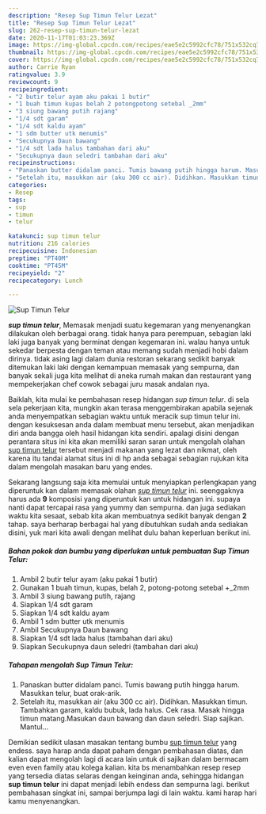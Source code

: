 ```yaml
---
description: "Resep Sup Timun Telur Lezat"
title: "Resep Sup Timun Telur Lezat"
slug: 262-resep-sup-timun-telur-lezat
date: 2020-11-17T01:03:23.369Z
image: https://img-global.cpcdn.com/recipes/eae5e2c5992cfc78/751x532cq70/sup-timun-telur-foto-resep-utama.jpg
thumbnail: https://img-global.cpcdn.com/recipes/eae5e2c5992cfc78/751x532cq70/sup-timun-telur-foto-resep-utama.jpg
cover: https://img-global.cpcdn.com/recipes/eae5e2c5992cfc78/751x532cq70/sup-timun-telur-foto-resep-utama.jpg
author: Carrie Ryan
ratingvalue: 3.9
reviewcount: 9
recipeingredient:
- "2 butir telur ayam aku pakai 1 butir"
- "1 buah timun kupas belah 2 potongpotong setebal _2mm"
- "3 siung bawang putih rajang"
- "1/4 sdt garam"
- "1/4 sdt kaldu ayam"
- "1 sdm butter utk menumis"
- "Secukupnya Daun bawang"
- "1/4 sdt lada halus tambahan dari aku"
- "Secukupnya daun seledri tambahan dari aku"
recipeinstructions:
- "Panaskan butter didalam panci. Tumis bawang putih hingga harum. Masukkan telur, buat orak-arik."
- "Setelah itu, masukkan air (aku 300 cc air). Didihkan. Masukkan timun. Tambahkan garam, kaldu bubuk, lada halus. Cek rasa. Masak hingga timun matang.Masukan daun bawang dan daun seledri. Siap sajikan. Mantul..."
categories:
- Resep
tags:
- sup
- timun
- telur

katakunci: sup timun telur 
nutrition: 216 calories
recipecuisine: Indonesian
preptime: "PT40M"
cooktime: "PT45M"
recipeyield: "2"
recipecategory: Lunch

---
```



![Sup Timun Telur](https://img-global.cpcdn.com/recipes/eae5e2c5992cfc78/751x532cq70/sup-timun-telur-foto-resep-utama.jpg)

<b><i>sup timun telur</i></b>, Memasak menjadi suatu kegemaran yang menyenangkan dilakukan oleh berbagai orang. tidak hanya para perempuan, sebagian laki laki juga banyak yang berminat dengan kegemaran ini. walau hanya untuk sekedar berpesta dengan teman atau memang sudah menjadi hobi dalam dirinya. tidak asing lagi dalam dunia restoran sekarang sedikit banyak ditemukan laki laki dengan kemampuan memasak yang sempurna, dan banyak sekali juga kita melihat di aneka rumah makan dan restaurant yang mempekerjakan chef cowok sebagai juru masak andalan nya.



Baiklah, kita mulai ke pembahasan resep hidangan <i>sup timun telur</i>. di sela sela pekerjaan kita, mungkin akan terasa menggembirakan apabila sejenak anda menyempatkan sebagian waktu untuk meracik sup timun telur ini. dengan kesuksesan anda dalam membuat menu tersebut, akan menjadikan diri anda bangga oleh hasil hidangan kita sendiri. apalagi disini dengan perantara situs ini kita akan memiliki saran saran untuk mengolah olahan <u>sup timun telur</u> tersebut menjadi makanan yang lezat dan nikmat, oleh karena itu tandai alamat situs ini di hp anda sebagai sebagian rujukan kita dalam mengolah masakan baru yang endes.


Sekarang langsung saja kita memulai untuk menyiapkan perlengkapan yang diperuntuk kan dalam memasak olahan <u><i>sup timun telur</i></u> ini. seenggaknya harus ada <b>9</b> komposisi yang diperuntuk kan untuk hidangan ini. supaya nanti dapat tercapai rasa yang yummy dan sempurna. dan juga sediakan waktu kita sesaat, sebab kita akan membuatnya sedikit banyak dengan <b>2</b> tahap. saya berharap berbagai hal yang dibutuhkan sudah anda sediakan disini, yuk mari kita awali dengan melihat dulu bahan keperluan berikut ini.

<!--inarticleads1-->

##### Bahan pokok dan bumbu yang diperlukan untuk pembuatan Sup Timun Telur:

1. Ambil 2 butir telur ayam (aku pakai 1 butir)
1. Gunakan 1 buah timun, kupas, belah 2, potong-potong setebal +_2mm
1. Ambil 3 siung bawang putih, rajang
1. Siapkan 1/4 sdt garam
1. Siapkan 1/4 sdt kaldu ayam
1. Ambil 1 sdm butter utk menumis
1. Ambil Secukupnya Daun bawang
1. Siapkan 1/4 sdt lada halus (tambahan dari aku)
1. Siapkan Secukupnya daun seledri (tambahan dari aku)




<!--inarticleads2-->

##### Tahapan mengolah Sup Timun Telur:

1. Panaskan butter didalam panci. Tumis bawang putih hingga harum. Masukkan telur, buat orak-arik.
1. Setelah itu, masukkan air (aku 300 cc air). Didihkan. Masukkan timun. Tambahkan garam, kaldu bubuk, lada halus. Cek rasa. Masak hingga timun matang.Masukan daun bawang dan daun seledri. Siap sajikan. Mantul...




Demikian sedikit ulasan masakan tentang bumbu <u>sup timun telur</u> yang endess. saya harap anda dapat paham dengan pembahasan diatas, dan kalian dapat mengolah lagi di acara lain untuk di sajikan dalam bermacam even even family atau kolega kalian. kita bs menambahkan resep resep yang tersedia diatas selaras dengan keinginan anda, sehingga hidangan <b>sup timun telur</b> ini dapat menjadi lebih endess dan sempurna lagi. berikut pembahasan singkat ini, sampai berjumpa lagi di lain waktu. kami harap hari kamu menyenangkan.

